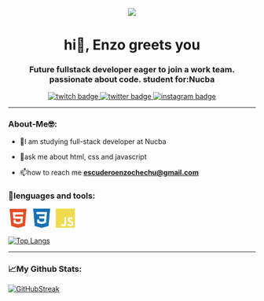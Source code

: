 <div id="header" align="center">
  <img
    src="https://media.giphy.com/media/aNqEFrYVnsS52/giphy.gif"
    width="200"
  />

  <h1 aling="center">hi🤗, Enzo greets you</h1>
  <h3>
    Future fullstack developer eager to join a work team. passionate about code.
    student for:Nucba
  </h3>
</div>

<div id="redes" align="center">
  <a href="https://www.twitch.tv/enzosskr" target="_blank">
    <img
      src="https://img.shields.io/twitch/status/Enzosskr?color=%236441a5&label=Enzosskr&logo=twitch&style=for-the-badge"
      alt="twitch badge"
    />
  </a>
  <a href="https://twitter.com/Enzoagustin01" target="_blank">
    <img
      src="https://img.shields.io/twitter/follow/Enzoagustin01?color=%231DA1F2&label=Enzoagustin01&logo=twitter&style=for-the-badge"
      alt="twitter badge"
    />
  </a>
  <a href="https://www.instagram.com/enzo.agustin14/" target="_blank">
    <img
     src="https://img.shields.io/twitter/follow/Enzo.agustin14?color=%23E1306C&label=Enzoagustin01&logo=instagram&style=for-the-badge"
      alt="instagram badge"
    />
  </a>
  <a href=""></a>
</div>

 ---
### About-Me🤓:

- 🏫I am studying full-stack developer at Nucba 

- 📨ask me about html, css and javascript

- 📫how to reach me **escuderoenzochechu@gmail.com**

<div aling="left">
  <h3>🔨lenguages and tools:</h3>
</div>
<div>
<img
  src="https://github.com/devicons/devicon/blob/master/icons/html5/html5-plain.svg"
  title="html5"
  alt="HTML"
  width="40"
  height="40"
/>&nbsp;
<img
  src="https://github.com/devicons/devicon/blob/master/icons/css3/css3-plain.svg"
  alt="CSS3"
  title="CSS"
  width="40"
  height="40"
/>&nbsp;
<img
  src="https://github.com/devicons/devicon/blob/master/icons/javascript/javascript-plain.svg"
  alt="javascript"
  title="JS"
  width="40"
  height="40"
/>&nbsp;
</div>

[![Top Langs](https://github-readme-stats.vercel.app/api/top-langs/?username=Enzoskr&hide_progress=false)](https://github.com/anuraghazra/github-readme-stats)

--- 
### 📈My Github Stats:

[![GitHubStreak](http://github-readme-streak-stats.herokuapp.com?user=Enzoskr&theme=nightowl&border_radius=10&date_format=j%2Fn%5B%2FY%5D)](https://git.io/streak-stats)




